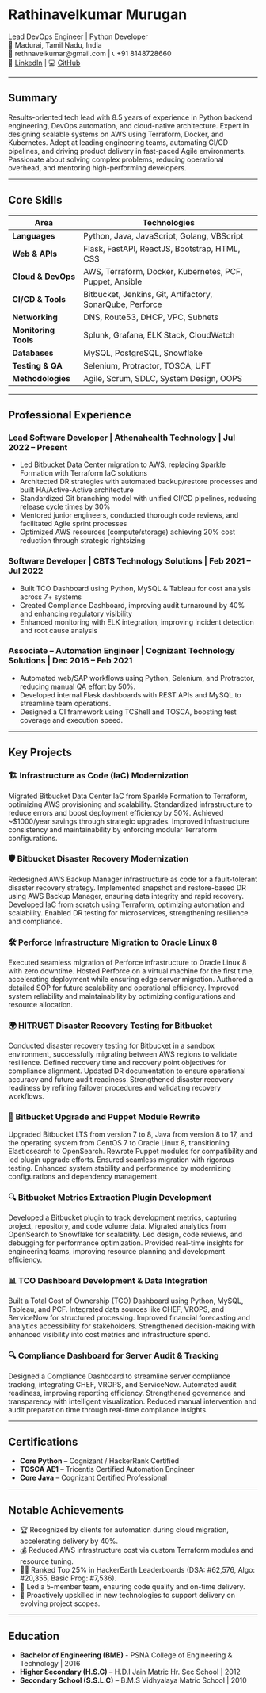 # Rathinavelkumar Murugan

<div class="designation">Lead DevOps Engineer | Python Developer</div>

<div class="contact-info">
📍 Madurai, Tamil Nadu, India<br>
📧 rethnavelkumar@gmail.com | 📞 +91 8148728660<br>
🔗 <a href="https://linkedin.com/in/rathinavelkumar-m-829619b7">LinkedIn</a> | 💻 <a href="https://github.com/rathinavelkumar">GitHub</a>
</div>

---

## Summary

Results-oriented tech lead with 8.5 years of experience in Python backend engineering, DevOps automation, and cloud-native architecture. Expert in designing scalable systems on AWS using Terraform, Docker, and Kubernetes. Adept at leading engineering teams, automating CI/CD pipelines, and driving product delivery in fast-paced Agile environments. Passionate about solving complex problems, reducing operational overhead, and mentoring high-performing developers.

---

## Core Skills

| **Area** | **Technologies** |
|---------|----------------|
| **Languages** | Python, Java, JavaScript, Golang, VBScript |
| **Web & APIs** | Flask, FastAPI, ReactJS, Bootstrap, HTML, CSS |
| **Cloud & DevOps** | AWS, Terraform, Docker, Kubernetes, PCF, Puppet, Ansible |
| **CI/CD & Tools** | Bitbucket, Jenkins, Git, Artifactory, SonarQube, Perforce |
| **Networking** | DNS, Route53, DHCP, VPC, Subnets |
| **Monitoring Tools** | Splunk, Grafana, ELK Stack, CloudWatch |
| **Databases** | MySQL, PostgreSQL, Snowflake |
| **Testing & QA** | Selenium, Protractor, TOSCA, UFT |
| **Methodologies** | Agile, Scrum, SDLC, System Design, OOPS |

---

## Professional Experience

### Lead Software Developer | Athenahealth Technology | Jul 2022 – Present  
- Led Bitbucket Data Center migration to AWS, replacing Sparkle Formation with Terraform IaC solutions
- Architected DR strategies with automated backup/restore processes and built HA/Active-Active architecture
- Standardized Git branching model with unified CI/CD pipelines, reducing release cycle times by 30%
- Mentored junior engineers, conducted thorough code reviews, and facilitated Agile sprint processes
- Optimized AWS resources (compute/storage) achieving 20% cost reduction through strategic rightsizing

### Software Developer | CBTS Technology Solutions | Feb 2021 – Jul 2022  
- Built TCO Dashboard using Python, MySQL & Tableau for cost analysis across 7+ systems
- Created Compliance Dashboard, improving audit turnaround by 40% and enhancing regulatory visibility  
- Enhanced monitoring with ELK integration, improving incident detection and root cause analysis

### Associate – Automation Engineer | Cognizant Technology Solutions | Dec 2016 – Feb 2021  
- Automated web/SAP workflows using Python, Selenium, and Protractor, reducing manual QA effort by 50%.  
- Developed internal Flask dashboards with REST APIs and MySQL to streamline team operations.  
- Designed a CI framework using TCShell and TOSCA, boosting test coverage and execution speed.

---

## Key Projects

### 🏗️ Infrastructure as Code (IaC) Modernization  
Migrated Bitbucket Data Center IaC from Sparkle Formation to Terraform, optimizing AWS provisioning and scalability. Standardized infrastructure to reduce errors and boost deployment efficiency by 50%. Achieved ~$1000/year savings through strategic upgrades. Improved infrastructure consistency and maintainability by enforcing modular Terraform configurations.  

### 🛡️ Bitbucket Disaster Recovery Modernization  
Redesigned AWS Backup Manager infrastructure as code for a fault-tolerant disaster recovery strategy. Implemented snapshot and restore-based DR using AWS Backup Manager, ensuring data integrity and rapid recovery. Developed IaC from scratch using Terraform, optimizing automation and scalability. Enabled DR testing for microservices, strengthening resilience and compliance.  

### 🛠️ Perforce Infrastructure Migration to Oracle Linux 8  
Executed seamless migration of Perforce infrastructure to Oracle Linux 8 with zero downtime. Hosted Perforce on a virtual machine for the first time, accelerating deployment while ensuring edge server migration. Authored a detailed SOP for future scalability and operational efficiency. Improved system reliability and maintainability by optimizing configurations and resource allocation.  

### 🌍 HITRUST Disaster Recovery Testing for Bitbucket  
Conducted disaster recovery testing for Bitbucket in a sandbox environment, successfully migrating between AWS regions to validate resilience. Defined recovery time and recovery point objectives for compliance alignment. Updated DR documentation to ensure operational accuracy and future audit readiness. Strengthened disaster recovery readiness by refining failover procedures and validating recovery workflows.  

### 🚀 Bitbucket Upgrade and Puppet Module Rewrite  
Upgraded Bitbucket LTS from version 7 to 8, Java from version 8 to 17, and the operating system from CentOS 7 to Oracle Linux 8, transitioning Elasticsearch to OpenSearch. Rewrote Puppet modules for compatibility and led plugin upgrade efforts. Ensured seamless migration with rigorous testing. Enhanced system stability and performance by modernizing configurations and dependency management.  

### 🔍 Bitbucket Metrics Extraction Plugin Development  
Developed a Bitbucket plugin to track development metrics, capturing project, repository, and code volume data. Migrated analytics from OpenSearch to Snowflake for scalability. Led design, code reviews, and debugging for performance optimization. Provided real-time insights for engineering teams, improving resource planning and development efficiency.  

### 📊 TCO Dashboard Development & Data Integration  
Built a Total Cost of Ownership (TCO) Dashboard using Python, MySQL, Tableau, and PCF. Integrated data sources like CHEF, VROPS, and ServiceNow for structured processing. Improved financial forecasting and analytics accessibility for stakeholders. Strengthened decision-making with enhanced visibility into cost metrics and infrastructure spend.  

### 🔍 Compliance Dashboard for Server Audit & Tracking  
Designed a Compliance Dashboard to streamline server compliance tracking, integrating CHEF, VROPS, and ServiceNow. Automated audit readiness, improving reporting efficiency. Strengthened governance and transparency with intelligent visualization. Reduced manual intervention and audit preparation time through real-time compliance insights.  

---

## Certifications

- **Core Python** – Cognizant / HackerRank Certified  
- **TOSCA AE1** – Tricentis Certified Automation Engineer  
- **Core Java** – Cognizant Certified Professional  

---

## Notable Achievements

- 🏆 Recognized by clients for automation during cloud migration, accelerating delivery by 40%.  
- 💰 Reduced AWS infrastructure cost via custom Terraform modules and resource tuning.  
- 👨‍💻 Ranked Top 25% in HackerEarth Leaderboards (DSA: #62,576, Algo: #20,355, Basic Prog: #7,536).  
- 👥 Led a 5-member team, ensuring code quality and on-time delivery.  
- 🔄 Proactively upskilled in new technologies to support delivery on evolving project scopes.

---

## Education

- **Bachelor of Engineering (BME)**  - PSNA College of Engineering & Technology | 2016       
- **Higher Secondary (H.S.C)** – H.D.I Jain Matric Hr. Sec School | 2012
- **Secondary School (S.S.L.C)** – B.M.S Vidhyalaya Matric School | 2010
